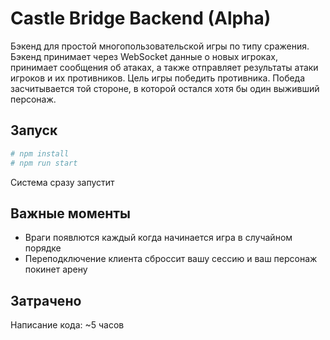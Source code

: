 # Castle Bridge Backend (Alpha)

Бэкенд для простой многопользовательской игры по типу сражения. Бэкенд принимает через WebSocket данные о новых игроках, принимает сообщения об атаках, а также отправляет результаты атаки игроков и их противников. Цель игры победить противника. Победа засчитывается той стороне, в которой остался хотя бы один выживший персонаж. 

## Запуск

```bash
# npm install
# npm run start
```

Система сразу запустит

## Важные моменты
- Враги появлются каждый когда начинается игра в случайном порядке
- Переподключение клиента сброссит вашу сессию и ваш персонаж покинет арену 

## Затрачено
Написание кода: ~5 часов